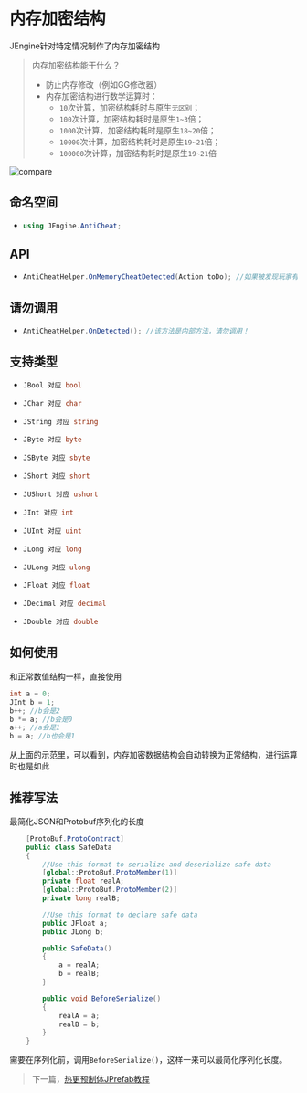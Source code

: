# 内存加密结构

JEngine针对特定情况制作了内存加密结构

> 内存加密结构能干什么？
>
> - 防止内存修改（例如GG修改器）
> - 内存加密结构进行数学运算时：
>   - ```10```次计算，加密结构耗时与原生```无区别```；
>   - ```100```次计算，加密结构耗时是原生```1~3```倍；
>   - ```1000```次计算，加密结构耗时是原生```18~20```倍；
>   - ```10000```次计算，加密结构耗时是原生```19~21```倍；
>   - ```100000```次计算，加密结构耗时是原生```19~21```倍

![compare](https://s1.ax1x.com/2020/10/01/0M6fMV.png)

## 命名空间
- ```csharp
  using JEngine.AntiCheat;
  ```

## API
- ```csharp
  AntiCheatHelper.OnMemoryCheatDetected(Action toDo); //如果被发现玩家有修改内存，执行toDo
  ```

## 请勿调用
- ```csharp
  AntiCheatHelper.OnDetected(); //该方法是内部方法，请勿调用！
  ```

## 支持类型

- ```csharp
  JBool 对应 bool
  ```

- ```csharp
  JChar 对应 char
  ```

- ```csharp
  JString 对应 string
  ```

- ```csharp
  JByte 对应 byte
  ```

- ```csharp
  JSByte 对应 sbyte
  ```

- ```csharp
  JShort 对应 short
  ```

- ```csharp
  JUShort 对应 ushort
  ```

- ```csharp
  JInt 对应 int
  ```

- ```csharp
  JUInt 对应 uint
  ```

- ```csharp
  JLong 对应 long
  ```

- ```csharp
  JULong 对应 ulong
  ```

- ```csharp
  JFloat 对应 float
  ```

- ```csharp
  JDecimal 对应 decimal
  ```

- ```csharp
  JDouble 对应 double
  ```

## 如何使用
和正常数值结构一样，直接使用
```csharp
int a = 0;
JInt b = 1;
b++; //b会是2
b *= a; //b会是0
a++; //a会是1
b = a; //b也会是1
```

从上面的示范里，可以看到，内存加密数据结构会自动转换为正常结构，进行运算时也是如此


## 推荐写法
最简化JSON和Protobuf序列化的长度
```csharp
    [ProtoBuf.ProtoContract]
    public class SafeData
    {
        //Use this format to serialize and deserialize safe data
        [global::ProtoBuf.ProtoMember(1)]
        private float realA;
        [global::ProtoBuf.ProtoMember(2)]
        private long realB;

        //Use this format to declare safe data
        public JFloat a;
        public JLong b;

        public SafeData()
        {
            a = realA;
            b = realB;
        }

        public void BeforeSerialize()
        {
            realA = a;
            realB = b;
        }
    }
```
需要在序列化前，调用```BeforeSerialize()```，这样一来可以最简化序列化长度。

> 下一篇，[热更预制体JPrefab教程](jprefab.html)
